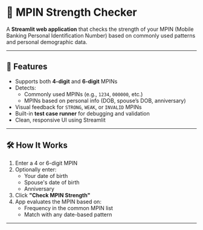 # 🔐 MPIN Strength Checker

A **Streamlit web application** that checks the strength of your MPIN (Mobile Banking Personal Identification Number) based on commonly used patterns and personal demographic data.

---

## 🚀 Features

- Supports both **4-digit** and **6-digit** MPINs
- Detects:
  - Commonly used MPINs (e.g., `1234`, `000000`, etc.)
  - MPINs based on personal info (DOB, spouse’s DOB, anniversary)
- Visual feedback for `STRONG`, `WEAK`, or `INVALID` MPINs
- Built-in **test case runner** for debugging and validation
- Clean, responsive UI using Streamlit

---

## 🛠️ How It Works

1. Enter a 4 or 6-digit MPIN
2. Optionally enter:
   - Your date of birth
   - Spouse's date of birth
   - Anniversary
3. Click **"Check MPIN Strength"**
4. App evaluates the MPIN based on:
   - Frequency in the common MPIN list
   - Match with any date-based pattern

---

